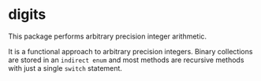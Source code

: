 # digits

This package performs arbitrary precision integer arithmetic.

It is a functional approach to arbitrary precision integers. Binary collections are stored in an
`indirect enum` and most methods are recursive methods with just a single `switch` statement.
